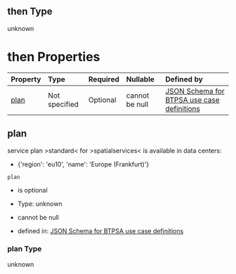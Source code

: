## then Type

unknown

# then Properties

| Property      | Type          | Required | Nullable       | Defined by                                                                                                                                                                                                                                        |
| :------------ | :------------ | :------- | :------------- | :------------------------------------------------------------------------------------------------------------------------------------------------------------------------------------------------------------------------------------------------ |
| [plan](#plan) | Not specified | Optional | cannot be null | [JSON Schema for BTPSA use case definitions](btpsa-usecase-properties-services-items-allof-1-then-allof-109-then-allof-1-then-properties-plan.md "undefined#/properties/services/items/allOf/1/then/allOf/109/then/allOf/1/then/properties/plan") |

## plan

service plan >standard< for >spatialservices< is available in data centers:

*   {'region': 'eu10', 'name': 'Europe (Frankfurt)'}

`plan`

*   is optional

*   Type: unknown

*   cannot be null

*   defined in: [JSON Schema for BTPSA use case definitions](btpsa-usecase-properties-services-items-allof-1-then-allof-109-then-allof-1-then-properties-plan.md "undefined#/properties/services/items/allOf/1/then/allOf/109/then/allOf/1/then/properties/plan")

### plan Type

unknown
